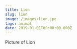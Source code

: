 ```yaml
---
title: Lion
slug: lion
image: /images/lion.jpg
tags: animal
date: 2019-01-01T00:00:00.000Z
---
```

Picture of Lion
